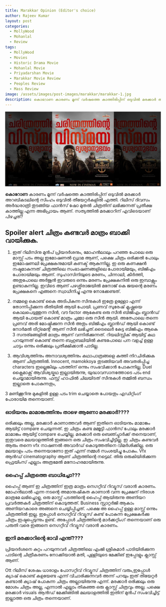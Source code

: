 ```yaml
---
title: Marakkar Opinion (Editor's choice)
author: Rajeev Kumar
layout: post
categories:
  - MollyWood
  - Mohanlal
  - Review
tags:
  - MollyWood
  - Movies
  - Historic Drama Movie
  - Mohanlal Movie
  - Priyadarshan Movie
  - Marakkar Movie Review
  - Peoples Review
  - Mass Review
image: /assets/images/post-images/marakkar/marakkar-1.jpg
description: കൊറോണ കാരണം മൂന്ന് വർഷത്തെ കാത്തിരിപ്പിന് ഒടുവിൽ മരക്കാർ അറബികടലിന്റെ സിംഹം ഒടുവിൽ തീയേറ്റർകളിൽ എത്തി. റിലീസ് ദിവസം അർദ്ധരാത്രി തുടങ്ങിയ ഫാൻസ്‌ ഷോ മുതൽ ചിത്രതിന് ലഭിക്കുന്നത്  പ്രതീക്ഷ കാത്തില്ല എന്ന അഭിപ്രായം ആണ്. സത്യത്തിൽ മരക്കാറിന് എവിടെയാണ് പിഴച്ചത്?
---
```


![Marakkar arabi kadalinte simham featured image](/assets/images/post-images/marakkar/marakkar-1.jpg)

**കൊറോണ** കാരണം മൂന്ന് വർഷത്തെ കാത്തിരിപ്പിന് ഒടുവിൽ മരക്കാർ അറബികടലിന്റെ സിംഹം ഒടുവിൽ തീയേറ്റർകളിൽ എത്തി. റിലീസ് ദിവസം അർദ്ധരാത്രി തുടങ്ങിയ ഫാൻസ്‌ ഷോ മുതൽ ചിത്രതിന് ലഭിക്കുന്നത്  പ്രതീക്ഷ കാത്തില്ല എന്ന അഭിപ്രായം ആണ്. സത്യത്തിൽ മരക്കാറിന് എവിടെയാണ് പിഴച്ചത്?

## Spoiler alert ചിത്രം കണ്ടവർ മാത്രം ബാക്കി വായിക്കുക.

1) ഇത് റിലീസിനു മുൻപ് പ്രിയദർശനും, മോഹൻലാലും പറഞ്ഞ പോലെ ഒരു മാസ്സ് പടം അല്ല ഇമോഷണൽ ഡ്രാമ ആണ്, പക്ഷെ ചിത്രം ഒരിക്കൽ പോലും ഇമോഷണലി പ്രേക്ഷകനുമായി കണക്ട് ആകുന്നില്ല. ഇ ഒരു കണക്ഷൻ നഷ്ടമാകുന്നത് ചിത്രത്തിലെ സംഭാഷണങ്ങളിലെ പോരായിമയും, ബിജിഎം പോരായിമയും ആണ്. സുഹാസിനിയുടെ മരണം, ചിന്നാലി, കീർത്തി, അതുപോലെ അർജുൻ ഇവരുടെ ഒന്നും മരണം പ്രേക്ഷകനിൽ ഒരു ഇമ്പാക്റ്റും ഉണ്ടാകുന്നില്ല. ഇവിടെ ആണ് പഴശ്ശിരാജയിൽ മനോജ്‌ കെ ജയന്റെ മരണം പ്രേക്ഷകനെ എങ്ങനെ സ്വാധീനിച്ചു എന്നു നോക്കേണ്ടത്.

2) നമ്മളെ കൊണ്ട് കൈ അടിപികുന്ന സീനുകൾ ഇത്രേ ഉള്ളോ എന്ന് തോന്നിപ്പിക്കുന്ന രീതിയിൽ ആയി പോയി. പ്രണവ് സുരേഷ് കൃഷ്ണയെ കൊലപെടുത്തുന്ന സീൻ, വൗ factor ആകേണ്ട ഒരു സീൻ ബിജിഎം ബ്ലാൻഡ് ആയി പോയത് കൊണ്ട് മാത്രം ചുമ്മാ ഒരു സീൻ ആയി. അത്പോലെ തന്നെ പ്രണവ് അരി മോഷ്ടിക്കുന്ന സീൻ അതും ബിജിഎം ബ്ലാൻഡ് ആയി കൊണ്ട് നോർമൽ ട്രീറ്റ്മെന്റ് ആണ് സീൻ ലഭിച്ചത്.ട്രൈലെർ കേട്ട ബിജിഎം ആകെ 3 സന്ദര്ഭങ്ങളിൽ മാത്രം ആണ് വന്നിരിക്കുന്നത്.
റിയലിസ്റ്റിക് ആയിട്ട് കഥ പറയുന്നത് കൊണ്ട് തന്നെ ബഹുബലിയിൽ കണ്ടപോലെ പന വളച്ച് ഉള്ള ചാട്ടം ഒന്നും ഒരിക്കലും പ്രതീക്ഷിക്കാൻ പാടില്ല. 

3) ആവിശ്യത്തിനും അനാവശ്യത്തിനും കഥാപാത്രങ്ങളെ കുത്തി നിറചിരിക്കുക ആണ് ചിത്രത്തിൽ. Innocent, mamokkoya തുടങ്ങിയവർ അവതരിപ്പിച്ച characters ഇല്ലെങ്കിലും പടത്തിന് ഒന്നും സംഭവിക്കാൻ പോകുന്നില്ല. Duel ക്ലൈമാക്സ്‌ ആവിശ്യയ്കഥ ഇല്ലായിരുന്നു, യുദ്ധാവസാനത്തോടെ പടം end ചെയ്യാമായിരുന്നു. ഫസ്റ്റ് ഹാഫിൽ ചിലയിടത് സീനുകൾ തമ്മിൽ ബന്ധം ഇല്ലാതെ പോകുന്നതും,

3 മണിക്കൂറിനു മുകളിൽ ഉള്ള പടം trim ചെയ്യാതെ പോയതും എഡിറ്റിംഗ് പോരായിമ തന്നെയാണ്.


### ഓടിയനും മാമാങ്കത്തിനും താഴെ ആണോ മരക്കാർ????

ഒരിക്കലും അല്ല, മരക്കാർ കാണാത്തവർ ആണ് ഇതിനെ ഓടിയനും മാമാങ്കം ആയിട്ട് compare ചെയുന്നത്. ഇ ചിത്രം കണ്ട മമ്മൂട്ടി ഫാൻസ്‌ പോലും മരക്കാർ മാമാങ്കം ആയിട്ട് compare ചെയ്യില്ല. മരക്കാർ ഒരു ബെഞ്ച്മാർക്ക്‌ തനെയാണ്, ഇതുവരെ മലയാളത്തിൽ ഇങ്ങനെ ഒരു ചിത്രം സംഭവിച്ചിട്ടില്ല. ഇ ചിത്രം കണ്ടവർ ആരും തന്നെ vfx നാഷണൽ അവാർഡ് കൊടുത്തതിനെ വിമർശിക്കില്ല. ഒരു മലയാളം പടം തന്നെയാണോ ഇത് എന്ന് നമ്മൾ സംശയിച്ചു പോകും. Vfx ആൻഡ് cinematography ആണ് ചിത്രത്തിന്റെ നട്ടെല്. തിരു ഒരുകിയിരിക്കുന്ന ഫ്രെയിംസ് എല്ലാം അത്രമേൽ മനോഹരമായിരുന്നു.


### ഹൈപ്പ് ചിത്രത്തെ ബാധിച്ചോ???

ഹൈപ്പ് ആണ് ഇ ചിത്രത്തിന് ഇത്ര മാത്രം നെഗറ്റീവ് റിവ്യൂസ് വരാൻ കാരണം. മോഹൻലാൽ എന്ന നടന്റെ അമാനുഷികത കാണാൻ വന്ന പ്രേക്ഷന് നിരാശ മാത്രമേ ലഭിച്ചൊളു, ഒരു മാസ്സ് പടത്തിന്റെ ഹൈപ്പ് ആയിരുന്നു അണിയറ പ്രവർത്തകർ ചിത്രത്തിന് കൊടുത്തത്. Business സ്റ്റാറ്റർജി ആകാം അണിയറകാരെ അങ്ങനെ ചെയ്യിപ്പിച്ചത്. പക്ഷെ അ ഹൈപ്പ് ഉള്ള മാസ്സ് ഒന്നും ചിത്രത്തിൽ ഇല്ല. ഇപ്പോൾ നെഗറ്റീവ് റിവ്യൂസ് കണ്ട് പോകുന്ന പ്രേക്ഷകർക്കു ചിത്രം ഇഷ്ടപ്പെടുന്നും ഉണ്ട്. അപ്പോൾ ചിത്രത്തിന്റെ മാർക്കറ്റിംഗ് തന്നെയാണ് ഒരു പരുതി വരെ ഇങ്ങനെ നെഗറ്റീവ് റിവ്യൂസ് വരാൻ കാരണം.


### ഇനി മരക്കാറിന്റെ ഭാവി എന്ത്????

പ്രിയദർശനെ കുറ്റം പറയുന്നവർ ചിത്രത്തിലെ എംജി ശ്രീകുമാർ പാടിയിരിക്കുന്ന പാടിന്റെ ചിത്രീകരണം നോക്കിയാൽ മതി, പുള്ളിയുടെ മേക്കിങ് ഇപ്പോളും ക്ലാസ്സ്‌ ആണ്.

Ott റിലീസ് ശേഷം ധാരാളം പോസറ്റീവ് റിവ്യൂസ് ചിത്രത്തിന് വരും,ഇപ്പോൾ ക്യാഷ് കൊണ്ട് കളയേണ്ട എന്ന് വിചാരിക്കുന്നവർ അന്ന് പറയും ഇത് തിയേറ്റർ കണ്ടാൽ ക്യാഷ് പോകുന്ന ചിത്രം അല്ലായിരുന്നു എന്ന്. മരക്കാർ ഒരിക്കലും ഒരു മോശം ചിത്രം അല്ല, എന്നാൽ എല്ലാം തികഞ്ഞ ഒരു ക്ലാസ്സ്‌ ചിത്രവും അല്ല. പക്ഷെ മരക്കാർ visuals ആൻഡ് മേക്കിങ്ങിൽ മലയാളത്തിൽ ഇതിന് മുൻപ് സംഭവിച്ചിട്ട് ഇല്ലാത്ത ഒരു ചിത്രം തന്നെയാണ്.